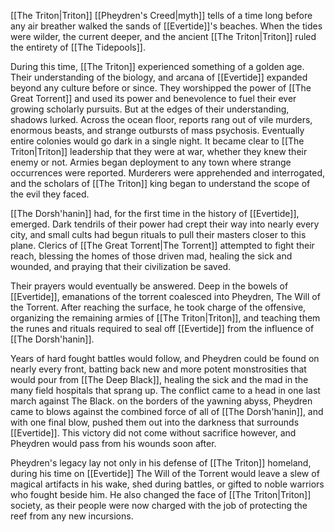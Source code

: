[[The Triton|Triton]] [[Pheydren's Creed|myth]] tells of a time long before any air breather walked the sands of [[Evertide]]'s beaches. When the tides were wilder, the current deeper, and the ancient [[The Triton|Triton]] ruled the entirety of [[The Tidepools]]. 

During this time, [[The Triton]] experienced something of a golden age. Their understanding of the biology, and arcana of [[Evertide]] expanded beyond any culture before or since. They worshipped the power of [[The Great Torrent]] and used its power and benevolence to fuel their ever growing scholarly pursuits. But at the edges of their understanding, shadows lurked. Across the ocean floor, reports rang out of vile murders, enormous beasts, and strange outbursts of mass psychosis. Eventually entire colonies would go dark in a single night. It became clear to [[The Triton|Triton]] leadership that they were at war, whether they knew their enemy or not. Armies began deployment to any town where strange occurrences were reported. Murderers were apprehended and interrogated, and the scholars of [[The Triton]] king began to understand the scope of the evil they faced.

[[The Dorsh'hanin]] had, for the first time in the history of [[Evertide]], emerged. Dark tendrils of their power had crept their way into nearly every city, and small cults had begun rituals to pull their masters closer to this plane. Clerics of [[The Great Torrent|The Torrent]] attempted to fight their reach, blessing the homes of those driven mad, healing the sick and wounded, and praying that their civilization be saved.

Their prayers would eventually be answered. Deep in the bowels of [[Evertide]], emanations of the torrent coalesced into Pheydren, The Will of the Torrent. After reaching the surface, he took charge of the offensive, organizing the remaining armies of [[The Triton|Triton]], and teaching them the runes and rituals required to seal off [[Evertide]] from the influence of [[The Dorsh'hanin]].

Years of hard fought battles would follow, and Pheydren could be found on nearly every front, batting back new and more potent monstrosities that would pour from [[The Deep Black]], healing the sick and the mad in the many field hospitals that sprang up. The conflict came to a head in one last march against The Black. on the borders of the yawning abyss, Pheydren came to blows against the combined force of all of [[The Dorsh'hanin]], and with one final blow, pushed them out into the darkness that surrounds [[Evertide]]. This victory did not come without sacrifice however, and Pheydren would pass from his wounds soon after.

Pheydren's legacy lay not only in his defense of [[The Triton]] homeland, during his time on [[Evertide]] The Will of the Torrent would leave a slew of magical artifacts in his wake, shed during battles, or gifted to noble warriors who fought beside him. He also changed the face of [[The Triton|Triton]] society, as their people were now charged with the job of protecting the reef from any new incursions. 
